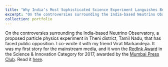 ```yaml
---
title: "Why India’s Most Sophisticated Science Experiment Languishes Between a Rock and a Hard Place"
excerpt: "On the controversies surrounding the India-based Neutrino Observatory<br/><img src='/images/INO.jpg'>"
collection: portfolio
---
```


On the controversies surrounding the India-based Neutrino Observatory, a proposed particle physics experiment in Theni district, Tamil Nadu, that has faced public opposition. I co-wrote it with my friend Virat Markandeya. It was my first story for the mainstream media, and it won the [RedInk Award](http://www.mumbaipressclub.com/public/index.php/redink2017) in the Science & Innovation Category for 2017, awarded by the [Mumbai Press Club](https://thewire.in/media/redink-award-india-based-neutrino-observatory). Read it [here](https://thewire.in/history/why-indias-most-sophisticated-science-experiment-languishes-between-a-rock-and-a-hard-place).
